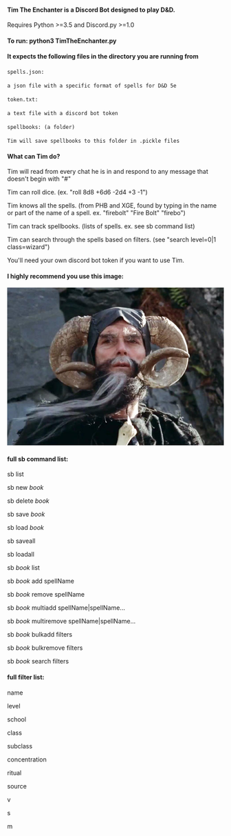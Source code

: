 #### Tim The Enchanter is a Discord Bot designed to play D&D.

Requires Python >=3.5 and Discord.py >=1.0

#### To run: python3 TimTheEnchanter.py

#### It expects the following files in the directory you are running from

    spells.json:

    a json file with a specific format of spells for D&D 5e

    token.txt:

    a text file with a discord bot token

    spellbooks: (a folder)

    Tim will save spellbooks to this folder in .pickle files

#### What can Tim do?

Tim will read from every chat he is in and respond to any message that doesn't begin with "#"

Tim can roll dice. (ex. "roll 8d8 +6d6 -2d4 +3 -1")

Tim knows all the spells. (from PHB and XGE, found by typing in the name or part of the name of a spell. ex. "firebolt" "Fire Bolt" "firebo")

Tim can track spellbooks. (lists of spells. ex. see sb command list)

Tim can search through the spells based on filters. (see "search level=0|1 class=wizard")

You'll need your own discord bot token if you want to use Tim.

#### I highly recommend you use this image:

![alt text](timtheenchanter.jpg "Tim The Enchanter")

#### full sb command list:

sb list

sb new _book_

sb delete _book_

sb save _book_

sb load _book_

sb saveall

sb loadall

sb _book_ list

sb _book_ add spellName

sb _book_ remove spellName

sb _book_ multiadd spellName|spellName...

sb _book_ multiremove spellName|spellName...

sb _book_ bulkadd filters

sb _book_ bulkremove filters

sb _book_ search filters


#### full filter list:

name

level

school

class

subclass

concentration

ritual

source

v

s

m
